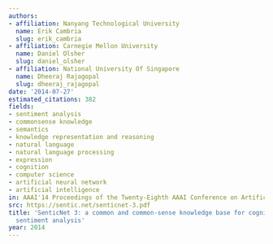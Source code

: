 ```yaml
---
authors:
- affiliation: Nanyang Technological University
  name: Erik Cambria
  slug: erik_cambria
- affiliation: Carnegie Mellon University
  name: Daniel Olsher
  slug: daniel_olsher
- affiliation: National University Of Singapore
  name: Dheeraj Rajagopal
  slug: dheeraj_rajagopal
date: '2014-07-27'
estimated_citations: 382
fields:
- sentiment analysis
- commonsense knowledge
- semantics
- knowledge representation and reasoning
- natural language
- natural language processing
- expression
- cognition
- computer science
- artificial neural network
- artificial intelligence
in: AAAI'14 Proceedings of the Twenty-Eighth AAAI Conference on Artificial Intelligence
src: https://sentic.net/senticnet-3.pdf
title: 'SenticNet 3: a common and common-sense knowledge base for cognition-driven
  sentiment analysis'
year: 2014
---
```

